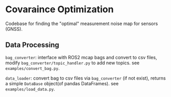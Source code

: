 # Covaraince Optimization
Codebase for finding the "optimal" measurement noise map for sensors (GNSS).
## Data Processing
`bag_converter`: interface with ROS2 mcap bags and convert to csv files, modify `bag_converter/topic_handler.py` to add new topics. see `examples/convert_bag.py`.

`data_loader`: convert bag to csv files via `bag_converter` (if not exist), returns a simple `DataBase` object(of pandas DataFrames). see `examples/load_data.py`.

